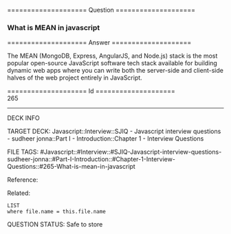 ==================== Question ====================  

### What is MEAN in javascript  

==================== Answer ====================  

The MEAN (MongoDB, Express, AngularJS, and Node.js) stack is the most popular open-source JavaScript software tech stack available for building dynamic web apps where you can write both the server-side and client-side halves of the web project entirely in JavaScript.

==================== Id ====================  
265

---

DECK INFO

TARGET DECK: Javascript::Interview::SJIQ - Javascript interview questions - sudheer jonna::Part I - Introduction::Chapter 1 - Interview Questions

FILE TAGS: #Javascript::#Interview::#SJIQ-Javascript-interview-questions-sudheer-jonna::#Part-I-Introduction::#Chapter-1-Interview-Questions::#265-What-is-mean-in-javascript

Reference:

Related:

```dataview
LIST
where file.name = this.file.name
```

QUESTION STATUS: Safe to store
